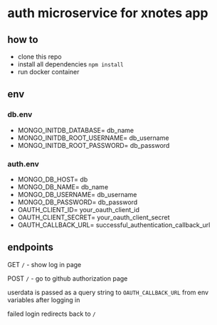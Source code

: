 # auth microservice for xnotes app

## how to

- clone this repo
- install all dependencies
  `npm install`
- run docker container

## env

### db.env

- MONGO_INITDB_DATABASE= db_name
- MONGO_INITDB_ROOT_USERNAME= db_username
- MONGO_INITDB_ROOT_PASSWORD= db_password

### auth.env

- MONGO_DB_HOST= db
- MONGO_DB_NAME= db_name
- MONGO_DB_USERNAME= db_username
- MONGO_DB_PASSWORD= db_password
- OAUTH_CLIENT_ID= your_oauth_client_id
- OAUTH_CLIENT_SECRET= your_oauth_client_secret
- OAUTH_CALLBACK_URL= successful_authentication_callback_url

## endpoints

GET `/` - show log in page

POST `/` - go to github authorization page

userdata is passed as a query string to `OAUTH_CALLBACK_URL` from env variables after logging in

failed login redirects back to `/`
